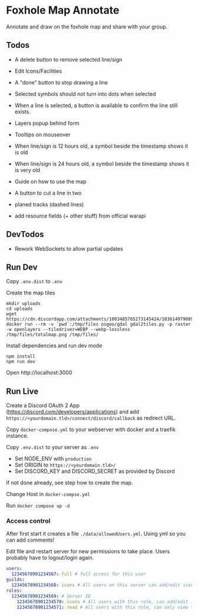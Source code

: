 # Foxhole Map Annotate

Annotate and draw on the foxhole map and share with your group.

## Todos

* A delete button to remove selected line/sign
* Edit Icons/Facilities
* A "done" button to stop drawing a line
* Selected symbols should not turn into dots when selected
* When a line is selected, a button is available to confirm the line still exists.

* Layers popup behind form
* Tooltips on mouseover

* When line/sign is 12 hours old, a symbol beside the timestamp shows it is old
* When line/sign is 24 hours old, a symbol beside the timestamp shows it is very old 

* Guide on how to use the map

* A button to cut a line in two

* planed tracks (dashed lines)
* add resource fields (+ other stuff) from official warapi

## DevTodos

* Rework WebSockets to allow partial updates 

## Run Dev

Copy `.env.dist` to `.env`

Create the map tiles
```
mkdir uploads
cd uploads
wget https://cdn.discordapp.com/attachments/1003485765273145424/1036149790897098772/totalmap.png
docker run --rm -v `pwd`:/tmp/files osgeo/gdal gdal2tiles.py -p raster -w openlayers --tiledriver=WEBP --webp-lossless /tmp/files/totalmap.png /tmp/files/
```

Install dependencies and run dev mode
```
npm install
npm run dev
```

Open http://localhost:3000

## Run Live

Create a Discord OAuth 2 App (https://discord.com/developers/applications) and add `https://<yourdomain.tld>/connect/discord/callback` as redirect URL.

Copy `docker-compose.yml` to your webserver with docker and a traefik instance.

Copy `.env.dist` to your server as `.env`

* Set NODE_ENV with `production`
* Set ORIGIN to `https://<yourdomain.tld>/`
* Set DISCORD_KEY and DISCORD_SECRET as provided by Discord

If not done already, see step how to create the map.

Change Host in `docker-compse.yml`

Run `docker compose up -d`

### Access control

After first start it creates a file `./data/allowedUsers.yml`. Using yml so you can add comments!

Edit file and restart server for new permissions to take place. Users probably have to logout/login again.

```yaml
users:
  12345678901234567: full # full access for this user
guilds:
  12345678901234568: icons # All users on this server can add/edit icons, but can't edit tracks
roles:
  12345678901234569: # Server ID
    12345678901234570: icons # All users with this role, can add/edit icons
    12345678901234571: read # All users with this role, can only view the map
```